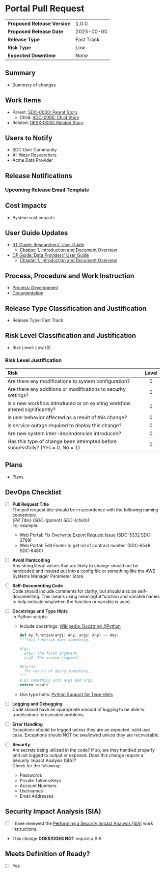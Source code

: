 # Portal Pull Request
<!-- Instructions -->
<!--   Be sure to tag to the head of the main branch with the version after the Pull Request is merged. -->
<!--  -->
|                              |            |
|------------------------------|------------|
| __Proposed Release Version__ | 1.0.0      |
| __Proposed Release Date__    | 2025-00-00 |
| __Release Type__             | Fast Track |
| __Risk Type__                | Low        |
| __Expected Downtime__        | None       |

## Summary
<!-- Instructions -->
<!--   Provide a summary of the change to be implemented, references to Jira/Confluence pages for background information, etc. -->
<!--   Provide benefits of implementing the change -->
- Summary of changes

## Work Items
<!-- Instructions -->
<!-- Provide a link to the parent, child and other related Jira stories -->
<!-- Pull Requests without links will not be approved -->
- Parent: [SDC-0000: Parent Story](https://securedatacommons.atlassian.net/browse/SDC-0000)
  - Child: [SDC-0000: Child Story](https://securedatacommons.atlassian.net/browse/SDC-0000)
- Related: [DESK-0000: Related Story](https://securedatacommons.atlassian.net/browse/DESK-0000)

## Users to Notify
<!-- Instructions -->
<!--   Provide a list or group of users affected by the change -->
- SDC User Community
- All Waze Researchers
- Acme Data Provider

## Release Notifications
<!-- Instructions -->
<!--   Only applies when the change will affect what users see or how they interact with the platform -->
### Upcoming Release Email Template
<!--   If not required, delete the Upcoming Release Email Template section 
__To:__  
Designate Recipients
- All of CRM
- Active Projects
- Active Users
- Specific Project, etc...

__Subject__  
Secure Data Commons: Upcoming Release, 2025-00-00, Web Portal: Release Title

__Body__  
Secure Data Commons Community:
We are making changes to the Secure Data Commons' (SDC) Web Portal this week. Deployment of this release will occur on X day, Month DD, 2020 from x pm to x pm ET. 
Connectivity to the SDCs' Web Portal will be <available or unavailable> during this deployment window. 
We will send a notification email once the deployment is complete.

This release includes
1. New features being release:<describe the new functionality in terms that are easy for anyone to understand. Where possible reference any training materials.>
2. Bug Fixes being addressed:<describe the bug fix in terms that are easy for anyone to understand. Where possible reference any training materials.>

What you need to know:
<text describing any user required actions post release, support processes in place immediately after release, etc>

For more information:  
As always, don’t hesitate to contact the SDC Support Team with any comments or questions, we will be happy to help.

Thank you,  
SDC Support Team

### Post Release Email Template
__To:__  
Designate Recipients
- All of CRM
- Active Projects
- Active Users
- Specific Project, etc...

__Subject__  
Secure Data Commons: Update, Web Portal: Release Title  
__Body__  
Secure Data Commons Community:
We have successfully deployed the latest changes to the Secure Data Commons' (SDC) Web Portal.

This release included
1. New features being release:<describe the new functionality in terms that are easy for anyone to understand. Where possible reference any training materials.>
2. Bug Fixes being addressed:<describe the bug fix in terms that are easy for anyone to understand. Where possible reference any training materials.>

What you need to know:
<text describing any user required actions post release, support processes in place immediately after release, etc>

For more information:  
As always, don’t hesitate to contact the SDC Support Team with any comments or questions, we will be happy to help.

Thank you,  
SDC Support Team
-->

## Cost Impacts
<!-- Instructions -->
<!--   Provide details on system cost impacts -->
- System cost impacts

## User Guide Updates
<!-- Instructions -->
<!--   Provide details on what training materials have been updated/created, include a link -->
- [RT Guide: Researchers' User Guide](https://securedatacommons.atlassian.net/wiki/spaces/DESK/pages/2223964161/)
  - [Chapter 1, Introduction and Document Overview](https://securedatacommons.atlassian.net/wiki/spaces/DESK/pages/2224586753/)
- [DP Guide: Data Providers' User Guide](https://securedatacommons.atlassian.net/wiki/spaces/DESK/pages/1376780433/)
  - [Chapter 1, Introduction and Document Overview](https://securedatacommons.atlassian.net/wiki/spaces/DESK/pages/2253586439/)

## Process, Procedure and Work Instruction
- [Process: Development](https://securedatacommons.atlassian.net/wiki/spaces/DO/pages/1332379871)
- [Documentation](/doc/index.md)

## Release Type Classification and Justification
<!-- Instructions -->
<!--   Provide details on the Release Type -->
<!--   Release Type -->
<!--     Major: Architectural or significant functionality changes -->
<!--     Minor: Routine minor enhancements to existing functionality -->
<!--     Fast Track: Functionality enhancements with limited risk -->
<!--     Hot Fix: Solutions for defects impacting expected user functionality -->
- Release Type: Fast Track

## Risk Level Classification and Justification
<!-- Instructions -->
<!--   Provide details on the Risk Level and Risk Level Justification -->
<!--   Risk Levels: -->
<!--     0-2: Low -->
<!--     3-4: Medium -->
<!--     5-7: High -->
- Risk Level: Low (0)

### Risk Level Justification
| Risk                                                                           | Level |
|:------------------------------------------------------------------------------ |:-----:|
| Are there any modifications to system configuration?                           |   0   |
| Are there any additions or modifications to security settings?                 |   0   |
| Is a new workflow introduced or an existing workflow altered significantly?    |   0   |
| Is user behavior affected as a result of this change?                          |   0   |
| Is service outage required to deploy this change?                              |   0   |
| Are new system inter-dependencies introduced?                                  |   0   |
| Has this type of change been attempted before successfully? (Yes = 0, No = 1)  |   0   |

## Plans
<!-- Instructions -->
<!--   Provide a link to the plans directory of the repo -->
<!--   After deployment, check off the items from the Test Plan. Record the results as comments on this pull request. -->
- [Plans](/plans/)

## DevOps Checklist
- [ ] **Pull Request Title**  
The pull request title should be in accordance with the following naming convention:  
_{PR Title} (SDC-{parent} SDC-{child})_  
For example:
  - Web Portal: Fix Overwrite Export Request Issue (SDC-5332 SDC-3798)
  - Web Portal: Edit Footer to get rid of contract number (SDC-6548 SDC-6480)

- [ ] **Avoid Hardcoding**  
Any string literal values that are likely to change should not be hardcoded and instead put into a config file or something like the AWS Systems Manager Parameter Store.

- [ ] **Self-Documenting Code**  
Code should include comments for clarity, but should also be self-documenting. This means using meaningful function and variable names to help indicate why/when the function or variable is used.

- [ ] **Docstrings and Type Hints**  
In Python scripts:
  - Include docstrings: [Wikipedia: Docstring ∬Python](https://en.wikipedia.org/wiki/Docstring#Python)
    ```python
    def my_function(arg1: Any, arg2: Any) -> Any:
    """This function does something.

    Args:
      arg1: The first argument.
      arg2: The second argument.

    Returns:
      The result of doing something.
    """
    # Do something with arg1 and arg2.
    return result
    ```
  - Use type hints: [Python Support for Type Hints](https://docs.python.org/3/library/typing.html)

- [ ] **Logging and Debugging**  
Code should have an appropriate amount of logging to be able to troubleshoot foreseeable problems.

- [ ] **Error Handling**  
Exceptions should be logged unless they are an expected, valid use case. Exceptions should NOT be swallowed unless they are recoverable.

- [ ] **Security**  
Are secrets being utilized in the code? If so, are they handled properly and not logged to output or exposed. Does this change require a Security Impact Analysis (SIA)?  
Check for the following:
  - Passwords
  - Private Tokens/Keys
  - Account Numbers
  - Usernames
  - Email Addresses

## Security Impact Analysis (SIA)
  <!-- Instructions -->
  <!--   Review the SIA WI -->
  - [ ] I have reviewed the [Performing a Security Impact Analysis (SIA)](https://securedatacommons.atlassian.net/wiki/spaces/DO/pages/2642935856) work instructions.
  <!--   Does this change require a SIA? -->
  - This change __DOES/DOES NOT__ require a SIA

<!--   If not required, delete the following SIA template 
### Change Information
Description of System Change (This must be a detailed description that includes the Drivers for the change)

### Technical Representative Information
If a technical representative of the ISSO is performing this assessment on behalf of the ISSO, please provide your contact information.
- Representative performing the SIA: 
- Title of Representative performing the SIA: 

### Trigger Actions and Events Evaluation
Directions: Please complete the following by indicating Y/N if a particular security event occurs and entering a description of the summary of security impacts/technical overview/risks identified. Highlight anything where a possible significant change is detected. The ARS Controls impacted is not all-inclusive.  
Note: this is not all-inclusive.

### Security Impact Analysis (SIA) Checklist
- Mission/Business requirements
  - [ ] New Users or New User Roles Added
  - [ ] Change in data collection, storage, sharing  
  - [ ] Cessation of mission or function.  

- Policy/Standards
  - [ ] New revisions of ARS and CMS policy; or Issue or Update of NIST documents  

- Laws, Regulations, Directives
  - [ ] New or Changed  

- System boundary
  - [ ] Interconnections and New connection to FISMA system or Service  
  - [ ] Architecture, Topology, Port/Protocol/Service change  
  - [ ] New processing location(s)  

- System boundary (environment)
  - [ ] Change or Addition of Hosting Infrastructure or Site    

- Security components
  - [ ] Identification, Authentication, Authorization, New methods for authentication and/or 
  - [ ] Security Controls – Change in implementation standard or status  

- User Interface
  - [ ] Updates to GUI including addition of new pages, new inputs

- New or Updated Hardware
  - [ ] Servers, Communication Devices

- New or Updated Operating System
  - [ ] Change in Operating System

- New or Updated Security Software
  - [ ] New Security Software or Perimeter Security Change

- Support Software
  - [ ] New Support Software

- Vendor Patches
  - [ ] Software, Servers

- Vulnerability (New or Existing)
  - [ ] Attacks Developed
  - [ ] Attacks Succeed Elsewhere
  - [ ] Found (No Attacks Known)
-->

## Meets Definition of Ready?
- [ ] Yes